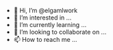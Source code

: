 - 👋 Hi, I’m @elgamlwork
- 👀 I’m interested in ...
- 🌱 I’m currently learning ...
- 💞️ I’m looking to collaborate on ...
- 📫 How to reach me ...

<!---
elgamlwork/elgamlwork is a ✨ special ✨ repository because its `README.md` (this file) appears on your GitHub profile.
You can click the Preview link to take a look at your changes.
--->
